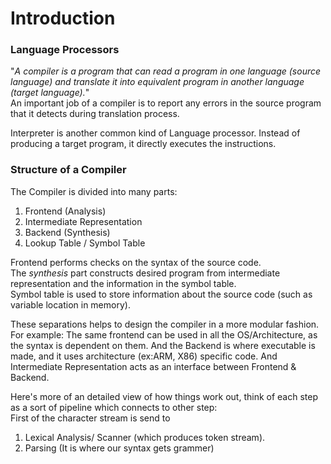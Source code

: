 # Introduction

### Language Processors
"_A compiler is a program that can read a program in one language (source language) and translate it into equivalent program in another language (target language)._"  
An important job of a compiler is to report any errors in the source program that it detects during translation process.  
  
Interpreter is another common kind of Language processor. Instead of producing a target program, it directly executes the instructions. 


### Structure of a Compiler 
The Compiler is divided into many parts:   
1. Frontend (Analysis)  
2. Intermediate Representation   
3. Backend (Synthesis)  
4. Lookup Table / Symbol Table   

Frontend performs checks on the syntax of the source code.  
The _synthesis_ part constructs desired program from intermediate representation and the information in the symbol table.  
Symbol table is used to store information about the source code (such as variable location in memory).  
  
These separations helps to design the compiler in a more modular fashion.  
For example: The same frontend can be used in all the OS/Architecture, as the syntax is dependent on them. And the Backend is where executable is made, and it uses architecture (ex:ARM, X86) specific code. And Intermediate Representation acts as an interface between Frontend & Backend.
   
Here's more of an detailed view of how things work out, think of each step as a sort of pipeline which connects to other step:  
First of the character stream is send to    
1. Lexical Analysis/ Scanner (which produces token stream).  
2. Parsing (It is where our syntax gets grammer)

